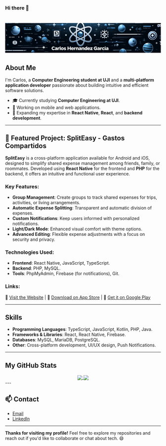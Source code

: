 ### Hi there 👋
<h1 align="center">
  <img src="https://github.com/carloshg12/ProjectAssets/blob/main/Profile/banner.PNG?raw=true" alt="Carlos Hernandez" />
</h1>

## About Me  
I'm Carlos, a **Computer Engineering student at UJI** and a **multi-platform application developer** passionate about building intuitive and efficient software solutions.  

- 🎓 Currently studying **Computer Engineering at UJI**.  
- 🔭 Working on mobile and web applications.  
- 🌱 Expanding my expertise in **React Native**, **React**, and **backend development**.  


---

## 🚀 Featured Project: **SplitEasy - Gastos Compartidos**
**SplitEasy** is a cross-platform application available for Android and iOS, designed to simplify shared expense management among friends, family, or roommates. Developed using **React Native** for the frontend and **PHP** for the backend, it offers an intuitive and functional user experience.

### Key Features:
- **Group Management**: Create groups to track shared expenses for trips, activities, or living arrangements.
- **Automatic Expense Splitting**: Transparent and automatic division of expenses.
- **Custom Notifications**: Keep users informed with personalized notifications.
- **Light/Dark Mode**: Enhanced visual comfort with theme options.
- **Advanced Editing**: Flexible expense adjustments with a focus on security and privacy.

### Technologies Used:
- **Frontend**: React Native, JavaScript, TypeScript.
- **Backend**: PHP, MySQL.
- **Tools**: PhpMyAdmin, Firebase (for notifications), Git.

### Links:
🔗 [Visit the Website](https://spliteasy.es) | 📱 [Download on App Store](https://apps.apple.com/es/app/spliteasy-gastos-compartidos/id6502877253) | 🤖 [Get it on Google Play](https://apps.apple.com/es/app/spliteasy-gastos-compartidos/id6502877253)  

---

## Skills
- **Programming Languages**: TypeScript, JavaScript, Kotlin, PHP, Java.
- **Frameworks & Libraries**: React, React Native, Firebase.
- **Databases**: MySQL, MariaDB, PostgreSQL.
- **Other**: Cross-platform development, UI/UX design, Push Notifications.

---

## My GitHub Stats
<div align="center">
  <a href="https://github.com/anuraghazra/github-readme-stats">
    <img align="center" src="https://github-readme-stats.vercel.app/api?username=carloshg12&show_icons=true&theme=radical" />
  </a>
  <a href="https://github.com/anuraghazra/github-readme-stats">
    <img align="center" src="https://github-readme-stats.vercel.app/api/top-langs/?username=carloshg12&layout=compact&theme=radical&card_width=400" />
  </a>
</div>
---

## 📫 Contact
- [Email](mailto:carloscharlyhg0@gmail.com)
- [LinkedIn](https://www.linkedin.com/in/carlos-hernandez-27342924b/)
<!-- - [Twitter](https://twitter.com/carloshg12) -->

---

**Thanks for visiting my profile!** Feel free to explore my repositories and reach out if you'd like to collaborate or chat about tech. 😄

